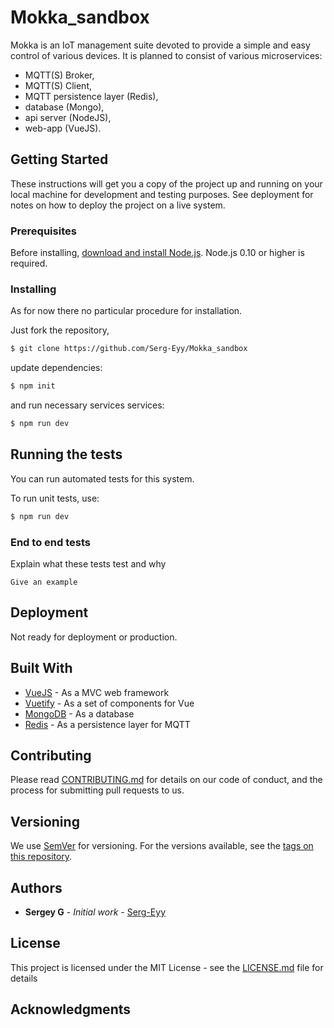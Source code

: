 # Mokka_sandbox

Mokka is an IoT management suite devoted to provide a simple and easy control of various devices. It is planned to consist of various microservices:

* MQTT(S) Broker,
* MQTT(S) Client,
* MQTT persistence layer (Redis),
* database (Mongo),
* api server (NodeJS),
* web-app (VueJS).

## Getting Started

These instructions will get you a copy of the project up and running on your local machine for development and testing purposes. See deployment for notes on how to deploy the project on a live system.

### Prerequisites

Before installing, [download and install Node.js](https://nodejs.org/en/download/).
Node.js 0.10 or higher is required.

### Installing

As for now there no particular procedure for installation.

Just fork the repository,
```bash
$ git clone https://github.com/Serg-Eyy/Mokka_sandbox
```

update dependencies:
```bash
$ npm init
```

and run necessary services services:
```bash
$ npm run dev
```

## Running the tests

You can run automated tests for this system.

To run unit tests, use:
```bash
$ npm run dev
```

### End to end tests

Explain what these tests test and why

```
Give an example
```

## Deployment

Not ready for deployment or production.

## Built With

* [VueJS](https://vuejs.org/v2/api/) - As a MVC web framework
* [Vuetify](https://github.com/vuetifyjs/docs) - As a set of components for Vue
* [MongoDB](https://docs.mongodb.com/) - As a database
* [Redis](https://redis.io/documentation) - As a persistence layer for MQTT

## Contributing

Please read [CONTRIBUTING.md](https://gist.github.com/PurpleBooth/b24679402957c63ec426) for details on our code of conduct, and the process for submitting pull requests to us.

## Versioning

We use [SemVer](http://semver.org/) for versioning. For the versions available, see the [tags on this repository](https://github.com/your/project/tags). 

## Authors

* **Sergey G** - *Initial work* - [Serg-Eyy]( https://github.com/Serg-Eyy )


## License

This project is licensed under the MIT License - see the [LICENSE.md](LICENSE.md) file for details

## Acknowledgments
